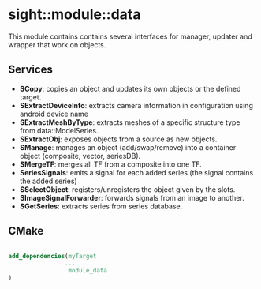 # sight::module::data

This module contains contains several interfaces for manager, updater and wrapper that work on objects.

## Services

- **SCopy**: copies an object and updates its own objects or the defined target.
- **SExtractDeviceInfo**: extracts camera information in configuration using android device name
- **SExtractMeshByType**: extracts meshes of a specific structure type from data::ModelSeries.
- **SExtractObj**: exposes objects from a source as new objects.
- **SManage**: manages an object (add/swap/remove) into a container object (composite, vector, seriesDB).
- **SMergeTF**: merges all TF from a composite into one TF.
- **SeriesSignals**: emits a signal for each added series (the signal contains the added series)
- **SSelectObject**: registers/unregisters the object given by the slots.
- **SImageSignalForwarder**: forwards signals from an image to another.
- **SGetSeries**: extracts series from series database.

## CMake

```cmake

add_dependencies(myTarget 
                ...
                 module_data
)

```